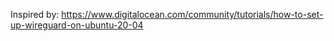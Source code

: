 Inspired by: https://www.digitalocean.com/community/tutorials/how-to-set-up-wireguard-on-ubuntu-20-04
